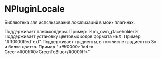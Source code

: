 # NPluginLocale
Библиотека для использования локализаций в моих плагинах.

Поддерживает плейсхолдеры. Пример: %my_own_placeholder%
Поддерживает установку цветовых кодов формата HEX. Пример "#ff0000RedText"
Поддерживает градиенты, в том числе градиент из 3х и более цветов. Пример "<#ff0000>Red to Green<#00ff00>GreenToBlue</#0000ff>"
